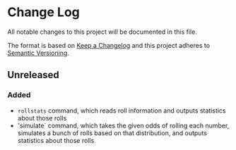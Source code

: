 # Change Log
All notable changes to this project will be documented in this file.

The format is based on [Keep a Changelog](http://keepachangelog.com/)
and this project adheres to [Semantic Versioning](http://semver.org/).

## Unreleased

### Added

- `rollstats` command, which reads roll information and outputs statistics
  about those rolls
- 'simulate` command, which takes the given odds of rolling each number,
  simulates a bunch of rolls based on that distribution, and outputs statistics
about those rolls
